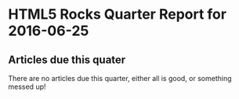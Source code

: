 HTML5 Rocks Quarter Report for 2016-06-25
=========================================

Articles due this quater
------------------------

There are no articles due this quarter, either all is good, or something messed up!

